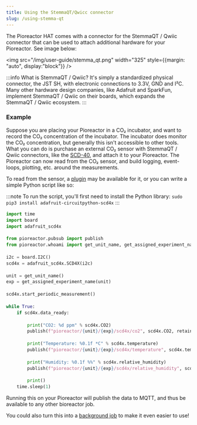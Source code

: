 ```yaml
---
title: Using the StemmaQT/Qwicc connector
slug: /using-stemma-qt
---
```


The Pioreactor HAT comes with a connector for the StemmaQT / Qwiic connector that can be used to attach additional hardware for your Pioreactor. See image below:


<img src="/img/user-guide/stemma_qt.png" width="325" style={{margin: "auto", display:"block"}} />


:::info
What is StemmaQT / Qwiic? It's simply a standardized physical connector, the JST SH, with electronic connections to 3.3V, GND and I²C. Many other hardware design companies, like Adafruit and SparkFun, implement StemmaQT / Qwiic on their boards, which expands the StemmaQT / Qwiic ecosystem. 
:::


### Example

Suppose you are placing your Pioreactor in a CO₂ incubator, and want to record the CO₂ concentration of the incubator. The incubator does monitor the CO₂ concentration, but generally this isn't accessible to other tools. What you can do is purchase an external CO₂ sensor with StemmaQT / Qwiic connectors, like the [SCD-40](https://www.adafruit.com/product/5187), and attach it to your Pioreactor. The Pioreactor can now read from the CO₂ sensor, and build logging, event-loops, plotting, etc. around the measurements. 

To read from the sensor, a [plugin](/user-guide/using-community-plugins) may be available for it, or you can write a simple Python script like so:

:::note
To run the script, you'll first need to install the Python library:
`sudo pip3 install adafruit-circuitpython-scd4x`
:::


```python
import time
import board
import adafruit_scd4x

from pioreactor.pubsub import publish
from pioreactor.whoami import get_unit_name, get_assigned_experiment_name

i2c = board.I2C()
scd4x = adafruit_scd4x.SCD4X(i2c)

unit = get_unit_name()
exp = get_assigned_experiment_name(unit)

scd4x.start_periodic_measurement()

while True:
    if scd4x.data_ready:
        
        print("CO2: %d ppm" % scd4x.CO2)
        publish(f"pioreactor/{unit}/{exp}/scd4x/co2", scd4x.CO2, retain=True)

        print("Temperature: %0.1f *C" % scd4x.temperature)
        publish(f"pioreactor/{unit}/{exp}/scd4x/temperature", scd4x.temperature, retain=True)

        print("Humidity: %0.1f %%" % scd4x.relative_humidity)
        publish(f"pioreactor/{unit}/{exp}/scd4x/relative_humidity", scd4x.relative_humidity, retain=True)

        print()
    time.sleep(1)

```


Running this on your Pioreactor will publish the data to MQTT, and thus be available to any other bioreactor job. 

You could also turn this into a [background job](/developer-guide/intro-background-jobs) to make it even easier to use!
